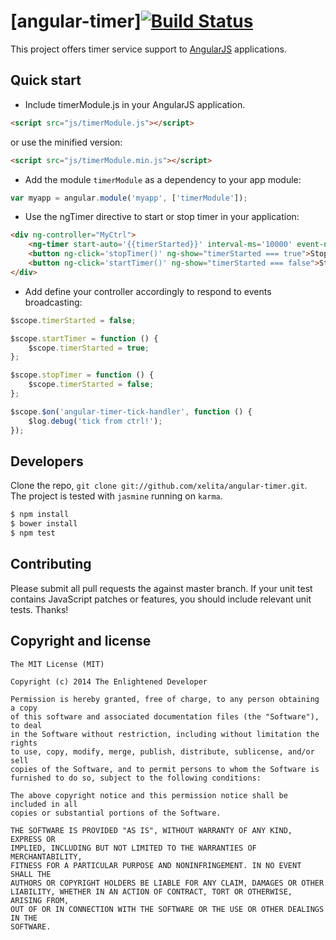 # [angular-timer][![Build Status](https://travis-ci.org/xelita/angular-timer.png?branch=master)](https://travis-ci.org/xelita/angular-timer)

This project offers timer service support to [AngularJS](http://angularjs.org) applications.

## Quick start

+ Include timerModule.js in your AngularJS application.

```html
<script src="js/timerModule.js"></script>
```

or use the minified version:

```html
<script src="js/timerModule.min.js"></script>
```

+ Add the module `timerModule` as a dependency to your app module:

```javascript
var myapp = angular.module('myapp', ['timerModule']);
```

+ Use the ngTimer directive to start or stop timer in your application:

```html
<div ng-controller="MyCtrl">
    <ng-timer start-auto='{{timerStarted}}' interval-ms='10000' event-name='angular-timer-tick-handler'></ng-timer>
    <button ng-click='stopTimer()' ng-show="timerStarted === true">Stop Timer!</button>
    <button ng-click='startTimer()' ng-show="timerStarted === false">Start Timer!</button>
</div>
```

+ Add define your controller accordingly to respond to events broadcasting:

```javascript
$scope.timerStarted = false;

$scope.startTimer = function () {
    $scope.timerStarted = true;
};

$scope.stopTimer = function () {
    $scope.timerStarted = false;
};

$scope.$on('angular-timer-tick-handler', function () {
    $log.debug('tick from ctrl!');
});
```

## Developers

Clone the repo, `git clone git://github.com/xelita/angular-timer.git`.
The project is tested with `jasmine` running on `karma`.

>
``` bash
$ npm install
$ bower install
$ npm test
```

## Contributing

Please submit all pull requests the against master branch. If your unit test contains JavaScript patches or features, you should include relevant unit tests. Thanks!

## Copyright and license

    The MIT License (MIT)

    Copyright (c) 2014 The Enlightened Developer

    Permission is hereby granted, free of charge, to any person obtaining a copy
    of this software and associated documentation files (the "Software"), to deal
    in the Software without restriction, including without limitation the rights
    to use, copy, modify, merge, publish, distribute, sublicense, and/or sell
    copies of the Software, and to permit persons to whom the Software is
    furnished to do so, subject to the following conditions:

    The above copyright notice and this permission notice shall be included in all
    copies or substantial portions of the Software.

    THE SOFTWARE IS PROVIDED "AS IS", WITHOUT WARRANTY OF ANY KIND, EXPRESS OR
    IMPLIED, INCLUDING BUT NOT LIMITED TO THE WARRANTIES OF MERCHANTABILITY,
    FITNESS FOR A PARTICULAR PURPOSE AND NONINFRINGEMENT. IN NO EVENT SHALL THE
    AUTHORS OR COPYRIGHT HOLDERS BE LIABLE FOR ANY CLAIM, DAMAGES OR OTHER
    LIABILITY, WHETHER IN AN ACTION OF CONTRACT, TORT OR OTHERWISE, ARISING FROM,
    OUT OF OR IN CONNECTION WITH THE SOFTWARE OR THE USE OR OTHER DEALINGS IN THE
    SOFTWARE.
